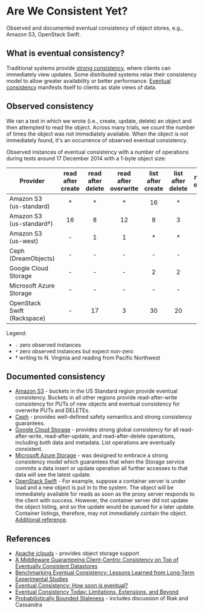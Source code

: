 # Are We Consistent Yet?

Observed and documented eventual consistency of object stores, e.g., Amazon S3,
OpenStack Swift.

## What is eventual consistency?

Traditional systems provide
[strong consistency](https://en.wikipedia.org/wiki/Strong_consistency), where
clients can immediately view updates.
Some distributed systems relax their consistency model to allow greater
availability or better performance.
[Eventual consistency](https://en.wikipedia.org/wiki/Eventual_consistency)
manifests itself to clients as stale views of data.

## Observed consistency

We ran a test in which we wrote (i.e., create, update, delete) an object and
then attempted to read the object. Across many trials, we count the number of
times the object was not immediately available. When the object is not
immediately found, it's an occurrence of observed eventual consistency. 

Observed instances of eventual consistency with a number of operations during
tests around 17 December 2014 with a 1-byte object size:

| Provider | read after create | read after delete | read after overwrite | list after create | list after delete | number of operations |
| --- | :---: | :---: | :---: | :---: | :---: | :---: |
| Amazon S3 (us-standard)         |  * |  * |  * | 16 |  * | 100,000 |
| Amazon S3 (us-standard&dagger;) | 16 |  8 | 12 |  8 |  3 |   1,000 |
| Amazon S3 (us-west)             |  - |  1 |  1 |  * |  * | 100,000 |
| Ceph (DreamObjects)             |  - |  - |  - |  - |  - |   1,000 |
| Google Cloud Storage            |  - |  - |  - |  2 |  2 |   1,000 |
| Microsoft Azure Storage         |  - |  - |  - |  - |  - |   1,000 |
| OpenStack Swift (Rackspace)     |  - | 17 |  3 | 30 | 20 |   1,000 |

Legend:

* `-` zero observed instances
* `*` zero observed instances but expect non-zero
* &dagger; writing to N. Virginia and reading from Pacific Northwest

## Documented consistency

* [Amazon S3](http://aws.amazon.com/s3/faqs/#What_data_consistency_model_does_Amazon_S3_employ) - buckets in the US Standard region provide eventual consistency.  Buckets in all other regions provide read-after-write consistency for PUTs of new objects and eventual consistency for overwrite PUTs and DELETEs.
* [Ceph](http://ceph.com/papers/weil-rados-pdsw07.pdf) - provides well-defined safety semantics and strong consistency guarantees.
* [Google Cloud Storage](https://cloud.google.com/storage/docs/concepts-techniques#consistency) - provides strong global consistency for all read-after-write, read-after-update, and read-after-delete operations, including both data and metadata.  List operations are eventually consistent.
* [Microsoft Azure Storage](http://azure.microsoft.com/blog/2014/09/08/managing-concurrency-in-microsoft-azure-storage-2/) - was designed to embrace a strong consistency model which guarantees that when the Storage service commits a data insert or update operation all further accesses to that data will see the latest update.
* [OpenStack Swift](http://docs.openstack.org/developer/swift/overview_architecture.html#updaters) - For example, suppose a container server is under load and a new object is put in to the system. The object will be immediately available for reads as soon as the proxy server responds to the client with success. However, the container server did not update the object listing, and so the update would be queued for a later update. Container listings, therefore, may not immediately contain the object.  [Additional reference](http://lists.openstack.org/pipermail/openstack-dev/2014-June/038881.html).

## References

* [Apache jclouds](https://jclouds.apache.org/) - provides object storage support
* [A Middleware Guaranteeing Client-Centric Consistency on Top of Eventually
Consistent Datastores](http://www.aifb.kit.edu/images/4/44/Ic2e2013consistency.pdf)
* [Benchmarking Eventual Consistency: Lessons Learned from Long-Term Experimental Studies](http://www.aifb.kit.edu/images/8/8d/Ic2e2014.pdf)
* [Eventual Consistency: How soon is eventual?](http://www.researchgate.net/publication/259541556_Eventual_Consistency_How_soon_is_eventual_An_Evaluation_of_Amazon_S3%27s_Consistency_Behavior/links/0deec52c6e04b49921000000)
* [Eventual Consistency Today: Limitations, Extensions, and Beyond](https://queue.acm.org/detail.cfm?id=2462076)
* [Probabilistically Bounded Staleness](http://pbs.cs.berkeley.edu/) - includes discussion of Riak and Cassandra
